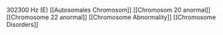 302300 Hz (E)
[[Autosomales Chromosom]]
[[Chromosom 20 anormal]]
[[Chromosome 22 anormal]]
[[Chromosome Abnormality]]
[[Chromosome Disorders]]